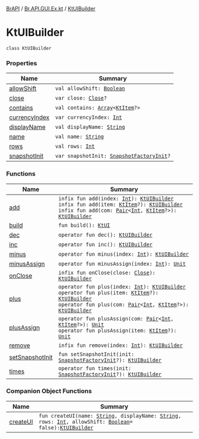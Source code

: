 [BrAPI](../../index.md) / [Br.API.GUI.Ex.kt](../index.md) / [KtUIBuilder](./index.md)

# KtUIBuilder

`class KtUIBuilder`

### Properties

| Name | Summary |
|---|---|
| [allowShift](allow-shift.md) | `val allowShift: `[`Boolean`](https://kotlinlang.org/api/latest/jvm/stdlib/kotlin/-boolean/index.html) |
| [close](close.md) | `var close: `[`Close`](../-close.md)`?` |
| [contains](contains.md) | `val contains: `[`Array`](https://kotlinlang.org/api/latest/jvm/stdlib/kotlin/-array/index.html)`<`[`KtItem`](../-kt-item/index.md)`?>` |
| [currencyIndex](currency-index.md) | `var currencyIndex: `[`Int`](https://kotlinlang.org/api/latest/jvm/stdlib/kotlin/-int/index.html) |
| [displayName](display-name.md) | `val displayName: `[`String`](https://kotlinlang.org/api/latest/jvm/stdlib/kotlin/-string/index.html) |
| [name](name.md) | `val name: `[`String`](https://kotlinlang.org/api/latest/jvm/stdlib/kotlin/-string/index.html) |
| [rows](rows.md) | `val rows: `[`Int`](https://kotlinlang.org/api/latest/jvm/stdlib/kotlin/-int/index.html) |
| [snapshotInit](snapshot-init.md) | `var snapshotInit: `[`SnapshotFactoryInit`](../-snapshot-factory-init.md)`?` |

### Functions

| Name | Summary |
|---|---|
| [add](add.md) | `infix fun add(index: `[`Int`](https://kotlinlang.org/api/latest/jvm/stdlib/kotlin/-int/index.html)`): `[`KtUIBuilder`](./index.md)<br>`infix fun add(item: `[`KtItem`](../-kt-item/index.md)`?): `[`KtUIBuilder`](./index.md)<br>`infix fun add(com: `[`Pair`](https://kotlinlang.org/api/latest/jvm/stdlib/kotlin/-pair/index.html)`<`[`Int`](https://kotlinlang.org/api/latest/jvm/stdlib/kotlin/-int/index.html)`, `[`KtItem`](../-kt-item/index.md)`?>): `[`KtUIBuilder`](./index.md) |
| [build](build.md) | `fun build(): `[`KtUI`](../-kt-u-i/index.md) |
| [dec](dec.md) | `operator fun dec(): `[`KtUIBuilder`](./index.md) |
| [inc](inc.md) | `operator fun inc(): `[`KtUIBuilder`](./index.md) |
| [minus](minus.md) | `operator fun minus(index: `[`Int`](https://kotlinlang.org/api/latest/jvm/stdlib/kotlin/-int/index.html)`): `[`KtUIBuilder`](./index.md) |
| [minusAssign](minus-assign.md) | `operator fun minusAssign(index: `[`Int`](https://kotlinlang.org/api/latest/jvm/stdlib/kotlin/-int/index.html)`): `[`Unit`](https://kotlinlang.org/api/latest/jvm/stdlib/kotlin/-unit/index.html) |
| [onClose](on-close.md) | `infix fun onClose(close: `[`Close`](../-close.md)`): `[`KtUIBuilder`](./index.md) |
| [plus](plus.md) | `operator fun plus(index: `[`Int`](https://kotlinlang.org/api/latest/jvm/stdlib/kotlin/-int/index.html)`): `[`KtUIBuilder`](./index.md)<br>`operator fun plus(item: `[`KtItem`](../-kt-item/index.md)`?): `[`KtUIBuilder`](./index.md)<br>`operator fun plus(com: `[`Pair`](https://kotlinlang.org/api/latest/jvm/stdlib/kotlin/-pair/index.html)`<`[`Int`](https://kotlinlang.org/api/latest/jvm/stdlib/kotlin/-int/index.html)`, `[`KtItem`](../-kt-item/index.md)`?>): `[`KtUIBuilder`](./index.md) |
| [plusAssign](plus-assign.md) | `operator fun plusAssign(com: `[`Pair`](https://kotlinlang.org/api/latest/jvm/stdlib/kotlin/-pair/index.html)`<`[`Int`](https://kotlinlang.org/api/latest/jvm/stdlib/kotlin/-int/index.html)`, `[`KtItem`](../-kt-item/index.md)`?>): `[`Unit`](https://kotlinlang.org/api/latest/jvm/stdlib/kotlin/-unit/index.html)<br>`operator fun plusAssign(item: `[`KtItem`](../-kt-item/index.md)`?): `[`Unit`](https://kotlinlang.org/api/latest/jvm/stdlib/kotlin/-unit/index.html) |
| [remove](remove.md) | `infix fun remove(index: `[`Int`](https://kotlinlang.org/api/latest/jvm/stdlib/kotlin/-int/index.html)`): `[`KtUIBuilder`](./index.md) |
| [setSnapshotInit](set-snapshot-init.md) | `fun setSnapshotInit(init: `[`SnapshotFactoryInit`](../-snapshot-factory-init.md)`?): `[`KtUIBuilder`](./index.md) |
| [times](times.md) | `operator fun times(init: `[`SnapshotFactoryInit`](../-snapshot-factory-init.md)`?): `[`KtUIBuilder`](./index.md) |

### Companion Object Functions

| Name | Summary |
|---|---|
| [createUI](create-u-i.md) | `fun createUI(name: `[`String`](https://kotlinlang.org/api/latest/jvm/stdlib/kotlin/-string/index.html)`, displayName: `[`String`](https://kotlinlang.org/api/latest/jvm/stdlib/kotlin/-string/index.html)`, rows: `[`Int`](https://kotlinlang.org/api/latest/jvm/stdlib/kotlin/-int/index.html)`, allowShift: `[`Boolean`](https://kotlinlang.org/api/latest/jvm/stdlib/kotlin/-boolean/index.html)` = false): `[`KtUIBuilder`](./index.md) |
